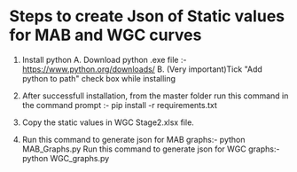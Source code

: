 # Steps to create Json of Static values for MAB and WGC curves
 1. Install python
     A. Download python .exe file :- https://www.python.org/downloads/
     B. (Very important)Tick "Add python to path" check box while installing 
 2. After successfull installation, from the master folder run this command in the command prompt :- pip install -r requirements.txt

 3. Copy the static values in WGC Stage2.xlsx file.

 4. Run this command to generate json for MAB graphs:- python MAB_Graphs.py
    Run this command to generate json for WGC graphs:- python WGC_graphs.py 
